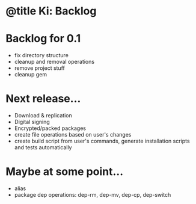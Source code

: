 # @title Ki: Backlog

# Backlog for 0.1
* fix directory structure
* cleanup and removal operations
* remove project stuff
* cleanup gem

# Next release...
* Download & replication
* Digital signing
* Encrypted/packed packages
* create file operations based on user's changes
* create build script from user's commands, generate installation scripts and tests automatically

# Maybe at some point...
* alias
* package dep operations: dep-rm, dep-mv, dep-cp, dep-switch
